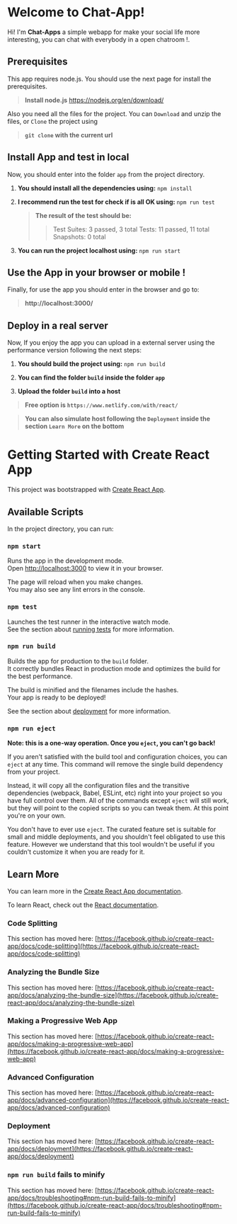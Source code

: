 # Welcome to Chat-App!

Hi! I'm **Chat-Apps** a simple webapp for make your social life more interesting, you can chat with everybody in a open chatroom !. 

## Prerequisites

This app requires node.js. You should use the next page for install the prerequisites.

>**Install node.js** https://nodejs.org/en/download/

Also you need all the files for the project. You can `Download` and unzip the files, or `Clone` the project using

>**`git clone` with the current url** 

## Install App and test in local

Now, you should enter into the folder `app` from the project directory.

1. **You should install all the dependencies using:** `npm install`

2. **I recommend run the test for check if is all OK using:** `npm run test`
    > **The result of the test should be:**
    >    >Test Suites: 3 passed, 3 total
    >    >Tests: 11 passed, 11 total
    >    >Snapshots: 0 total

3. **You can run the project localhost using:** `npm run start`

## Use the App in your browser or mobile !

Finally, for use the app you should enter in the browser and go to:
> **http://localhost:3000/**

## Deploy in a real server

Now, If you enjoy the app you can upload in a external server using the performance version following the next steps:

1. **You should build the project using:** `npm run build`

2. **You can find the folder `build` inside the folder `app`**

3. **Upload the folder `build` into a host** 

> **Free option is `https://www.netlify.com/with/react/`**

> **You can also simulate host following the `Deployment` inside the section `Learn More` on the bottom**

# Getting Started with Create React App

This project was bootstrapped with [Create React App](https://github.com/facebook/create-react-app).

## Available Scripts

In the project directory, you can run:

### `npm start`

Runs the app in the development mode.\
Open [http://localhost:3000](http://localhost:3000) to view it in your browser.

The page will reload when you make changes.\
You may also see any lint errors in the console.

### `npm test`

Launches the test runner in the interactive watch mode.\
See the section about [running tests](https://facebook.github.io/create-react-app/docs/running-tests) for more information.

### `npm run build`

Builds the app for production to the `build` folder.\
It correctly bundles React in production mode and optimizes the build for the best performance.

The build is minified and the filenames include the hashes.\
Your app is ready to be deployed!

See the section about [deployment](https://facebook.github.io/create-react-app/docs/deployment) for more information.

### `npm run eject`

**Note: this is a one-way operation. Once you `eject`, you can't go back!**

If you aren't satisfied with the build tool and configuration choices, you can `eject` at any time. This command will remove the single build dependency from your project.

Instead, it will copy all the configuration files and the transitive dependencies (webpack, Babel, ESLint, etc) right into your project so you have full control over them. All of the commands except `eject` will still work, but they will point to the copied scripts so you can tweak them. At this point you're on your own.

You don't have to ever use `eject`. The curated feature set is suitable for small and middle deployments, and you shouldn't feel obligated to use this feature. However we understand that this tool wouldn't be useful if you couldn't customize it when you are ready for it.

## Learn More

You can learn more in the [Create React App documentation](https://facebook.github.io/create-react-app/docs/getting-started).

To learn React, check out the [React documentation](https://reactjs.org/).

### Code Splitting

This section has moved here: [https://facebook.github.io/create-react-app/docs/code-splitting](https://facebook.github.io/create-react-app/docs/code-splitting)

### Analyzing the Bundle Size

This section has moved here: [https://facebook.github.io/create-react-app/docs/analyzing-the-bundle-size](https://facebook.github.io/create-react-app/docs/analyzing-the-bundle-size)

### Making a Progressive Web App

This section has moved here: [https://facebook.github.io/create-react-app/docs/making-a-progressive-web-app](https://facebook.github.io/create-react-app/docs/making-a-progressive-web-app)

### Advanced Configuration

This section has moved here: [https://facebook.github.io/create-react-app/docs/advanced-configuration](https://facebook.github.io/create-react-app/docs/advanced-configuration)

### Deployment

This section has moved here: [https://facebook.github.io/create-react-app/docs/deployment](https://facebook.github.io/create-react-app/docs/deployment)

### `npm run build` fails to minify

This section has moved here: [https://facebook.github.io/create-react-app/docs/troubleshooting#npm-run-build-fails-to-minify](https://facebook.github.io/create-react-app/docs/troubleshooting#npm-run-build-fails-to-minify)

